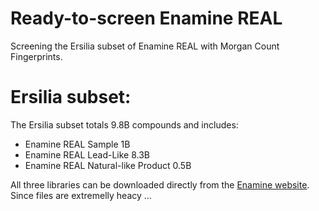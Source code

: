 # Ready-to-screen Enamine REAL
Screening the Ersilia subset of Enamine REAL with Morgan Count Fingerprints. 

# Ersilia subset:
The Ersilia subset totals 9.8B compounds and includes:
- Enamine REAL Sample 1B
- Enamine REAL Lead-Like 8.3B
- Enamine REAL Natural-like Product 0.5B

All three libraries can be downloaded directly from the [Enamine website](https://enamine.net/compound-collections/real-compounds/real-database-subsets?highlight=WyJlbmFtaW5lIiwicmVhbCIsInN1YnNldHMiXQ==). Since files are extremelly heacy ...
